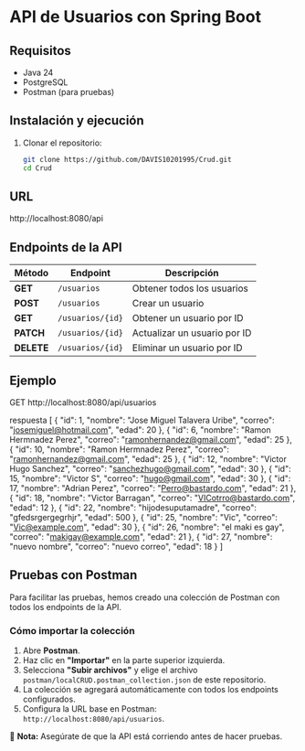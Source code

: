 # API de Usuarios con Spring Boot

## Requisitos
- Java 24
- PostgreSQL
- Postman (para pruebas)

## Instalación y ejecución
1. Clonar el repositorio:
   ```sh
   git clone https://github.com/DAVIS10201995/Crud.git
   cd Crud
   ```

## URL
   http://localhost:8080/api



##  Endpoints de la API

| Método  | Endpoint          | Descripción                      |
|---------|------------------|----------------------------------|
| **GET**    | `/usuarios`        | Obtener todos los usuarios     |
| **POST**   | `/usuarios`        | Crear un usuario               |
| **GET**    | `/usuarios/{id}`   | Obtener un usuario por ID      |
| **PATCH**  | `/usuarios/{id}`   | Actualizar un usuario por ID   |
| **DELETE** | `/usuarios/{id}`   | Eliminar un usuario por ID     |

 
  
 ## Ejemplo 
GET http://localhost:8080/api/usuarios

  respuesta
  [
    {
          "id": 1,
        "nombre": "Jose Miguel Talavera Uribe",
        "correo": "josemiguel@hotmail.com",
        "edad": 20
    },
    {
        "id": 6,
        "nombre": "Ramon Hermnadez Perez",
        "correo": "ramonhernandez@gmail.com",
        "edad": 25
    },
    {
        "id": 10,
        "nombre": "Ramon Hermnadez Perez",
        "correo": "ramonhernandez@gmail.com",
        "edad": 25
    },
    {
        "id": 12,
        "nombre": "Victor Hugo Sanchez",
        "correo": "sanchezhugo@gmail.com",
        "edad": 30
    },
    {
        "id": 15,
        "nombre": "Victor S",
        "correo": "hugo@gmail.com",
        "edad": 30
    },
    {
        "id": 17,
        "nombre": "Adrian Perez",
        "correo": "Perro@bastardo.com",
        "edad": 21
    },
    {
        "id": 18,
        "nombre": "Victor Barragan",
        "correo": "VICotrro@bastardo.com",
        "edad": 12
    },
    {
        "id": 22,
        "nombre": "hijodesuputamadre",
        "correo": "gfedsrgergegrhjr",
        "edad": 500
    },
    {
        "id": 25,
        "nombre": "Vic",
        "correo": "Vic@example.com",
        "edad": 30
    },
    {
        "id": 26,
        "nombre": "el maki es gay",
        "correo": "makigay@example.com",
        "edad": 21
    },
    {
        "id": 27,
        "nombre": "nuevo nombre",
        "correo": "nuevo correo",
        "edad": 18
    }
]

## Pruebas con Postman

Para facilitar las pruebas, hemos creado una colección de Postman con todos los endpoints de la API.

### **Cómo importar la colección**
1. Abre **Postman**.
2. Haz clic en **"Importar"** en la parte superior izquierda.
3. Selecciona **"Subir archivos"** y elige el archivo `postman/localCRUD.postman_collection.json` de este repositorio.
4. La colección se agregará automáticamente con todos los endpoints configurados.
5. Configura la URL base en Postman: `http://localhost:8080/api/usuarios`.

📌 **Nota:** Asegúrate de que la API está corriendo antes de hacer pruebas.

   
